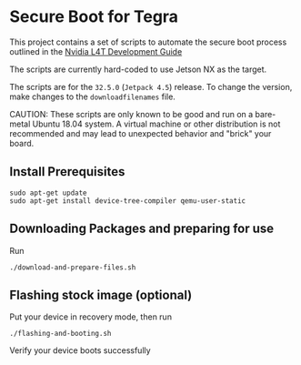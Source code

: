 # Secure Boot for Tegra

This project contains a set of scripts to automate the secure boot process outlined
in the [Nvidia L4T Development Guide](https://docs.nvidia.com/jetson/l4t/index.html#page/Tegra%2520Linux%2520Driver%2520Package%2520Development%2520Guide%2Fsecurity.html%23)

The scripts are currently hard-coded to use Jetson NX as the target.

The scripts are for the ``32.5.0`` (``Jetpack 4.5``) release. To change the version, make changes to the ``downloadfilenames`` file.

CAUTION: These scripts are only known to be good and run on a bare-metal Ubuntu 18.04 system. A virtual machine or other distribution is not recommended and may lead to unexpected behavior and "brick" your board.
## Install Prerequisites

```shell
sudo apt-get update
sudo apt-get install device-tree-compiler qemu-user-static
```	
## Downloading Packages and preparing for use

Run

```shell
./download-and-prepare-files.sh
```

## Flashing stock image (optional)

Put your device in recovery mode, then run

```shell
./flashing-and-booting.sh
```

Verify your device boots successfully


